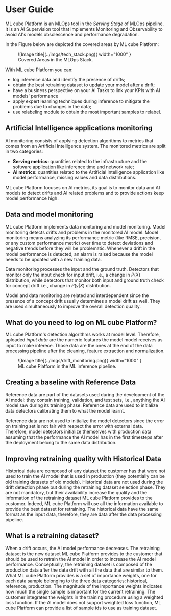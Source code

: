 # User Guide

ML cube Platform is an MLOps tool in the *Serving Stage* of MLOps pipeline.
It is an AI Supervision tool that implements Monitoring and Observability to avoid AI's models obsolescence and performance degradation.

In the Figure below are depicted the covered areas by ML cube Platform:
<figure markdown>
  ![Image title](../imgs/tech_stack.png){ width="1000" }
  <figcaption>Covered Areas in the MLOps Stack.</figcaption>
</figure>

With ML cube Platform you can:

- log inference data and identify the presence of drifts;
- obtain the best retraining dataset to update your model after a drift;
- have a business perspective on your AI Tasks to link your KPIs with AI models' performance
- apply expert learning techniques during inference to mitigate the problems due to changes in the data;
- use relabeling module to obtain the most important samples to relabel.

## Artificial Intelligence applications monitoring
AI monitoring consists of applying detection algorithms to metrics that comes from an Artificial Intelligence system.
The monitored metrics are split in two categories:

- **Serving metrics:** quantities related to the infrastructure and the software application like inference time and network rate;
- **AI metrics:** quantities related to the Artificial Intelligence application like model performance, missing values and data distributions.
 
ML cube Platform focuses on AI metrics, its goal is to monitor data and AI models to detect drifts and AI related problems and to provide actions keep model performance high.
 
## Data and model monitoring
ML cube Platform implements data monitoring and model monitoring. 
Model monitoring detects drifts and problems in the monitored AI model.
Model monitoring means analyzing its performance metric (like RMSE, precision, or any custom performance metric) over time to detect deviations and negative trends before they will be problematic.
Whenever a drift in the model performance is detected, an alarm is raised because the model needs to be updated with a new training data.
 
Data monitoring processes the input and the ground truth.
Detectors that monitor only the input check for input drift, i.e., a change in $P(X)$ distribution, while detectors that monitor both input and ground truth check for concept drift i.e., change in $P(y | X)$ distribution.
 
Model and data monitoring are related and interdependent since the presence of a concept drift usually determines a model drift as well.
They are used simultaneously to improve the overall detection quality.
 
## What do you need to log on ML cube Platform?
ML cube Platform's detection algorithms works at model level.
Therefore, uploaded *input data* are the numeric features the model model receives as input to make inferece.
Those data are the ones at the end of the data processing pipeline after the cleaning, feature extraction and normalization.

<figure markdown>
  ![Image title](../imgs/drift_monitoring.png){ width="1000" }
  <figcaption>ML cube Platform in the ML inference pipeline.</figcaption>
</figure>


## Creating a baseline with Reference Data
Reference data are part of the datasets used during the development of the AI model: they contain training, validation, and test sets, i.e., anything the AI model saw during its training phase.
Reference data are used to initialize data detectors calibrating them to what the model learnt.
 
Reference data are not used to initialize the model detectors since the error on training set is not fair with respect the error with external data.
Therefore, model detectors initialize themselves with production data assuming that the performance the AI model has in the first timesteps after the deployment belong to the same data distribution.
 
## Improving retraining quality with Historical Data
Historical data are composed of any dataset the customer has that were not used to train the AI model that is used in production (they potentially can be old training datasets of old models).
Historical data are not used during the drift detection phase but during the retraining dataset selection phase.
They are not mandatory, but their availability increase the quality and the information of the retraining dataset ML cube Platform provides to the customer.
Indeed, ML cube Platform will use all the information available to provide the best dataset for retraining. 
The historical data have the same format as the input data, therefore, they are data after the data processing pipeline.
 
## What is a retraining dataset?
When a drift occurs, the AI model performance decreases.
The retraining dataset is the new dataset ML cube Platform provides to the customer that should be used to retrain the AI model in order to increase the AI model performance.
Conceptually, the retraining dataset is composed of the production data after the data drift with all the data that are similar to them.
What ML cube Platform provides is a set of importance weights, one for each data sample belonging to the three data categories: historical, reference, production.
The magnitude of the importance weights indicates how much the single sample is important for the current retraining.
The customer integrates the weights in the training procedure using a weighted loss function.
If the AI model does not support weighted loss function, ML cube Platform can provide a list of sample ids to use as training dataset.